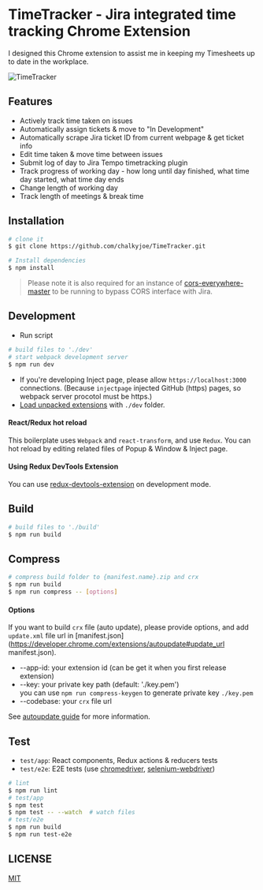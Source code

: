 # TimeTracker - Jira integrated time tracking Chrome Extension

I designed this Chrome extension to assist me in keeping my Timesheets up to date in the workplace.

![TimeTracker](https://imgur.com/V49WvEX.jpg)
## Features

 - Actively track time taken on issues
 - Automatically assign tickets & move to "In Development"
 - Automatically scrape Jira ticket ID from current webpage & get ticket info
 - Edit time taken & move time between issues
 - Submit log of day to Jira Tempo timetracking plugin
 - Track progress of working day - how long until day finished, what time day started, what time day ends
 - Change length of working day 
 - Track length of meetings & break time

## Installation

```bash
# clone it
$ git clone https://github.com/chalkyjoe/TimeTracker.git

# Install dependencies
$ npm install
```

> Please note it is also required for an instance of [cors-everywhere-master](https://github.com/Rob--W/cors-anywhere/) to be running to bypass CORS interface with Jira.

## Development

* Run script
```bash
# build files to './dev'
# start webpack development server
$ npm run dev
```
* If you're developing Inject page, please allow `https://localhost:3000` connections. (Because `injectpage` injected GitHub (https) pages, so webpack server procotol must be https.)
* [Load unpacked extensions](https://developer.chrome.com/extensions/getstarted#unpacked) with `./dev` folder.

#### React/Redux hot reload

This boilerplate uses `Webpack` and `react-transform`, and use `Redux`. You can hot reload by editing related files of Popup & Window & Inject page.

#### Using Redux DevTools Extension

You can use [redux-devtools-extension](https://github.com/zalmoxisus/redux-devtools-extension) on development mode.

## Build

```bash
# build files to './build'
$ npm run build
```

## Compress

```bash
# compress build folder to {manifest.name}.zip and crx
$ npm run build
$ npm run compress -- [options]
```

#### Options

If you want to build `crx` file (auto update), please provide options, and add `update.xml` file url in [manifest.json](https://developer.chrome.com/extensions/autoupdate#update_url manifest.json).

* --app-id: your extension id (can be get it when you first release extension)
* --key: your private key path (default: './key.pem')  
  you can use `npm run compress-keygen` to generate private key `./key.pem`
* --codebase: your `crx` file url

See [autoupdate guide](https://developer.chrome.com/extensions/autoupdate) for more information.

## Test

* `test/app`: React components, Redux actions & reducers tests
* `test/e2e`: E2E tests (use [chromedriver](https://www.npmjs.com/package/chromedriver), [selenium-webdriver](https://www.npmjs.com/package/selenium-webdriver))

```bash
# lint
$ npm run lint
# test/app
$ npm test
$ npm test -- --watch  # watch files
# test/e2e
$ npm run build
$ npm run test-e2e
```

## LICENSE

[MIT](LICENSE)
